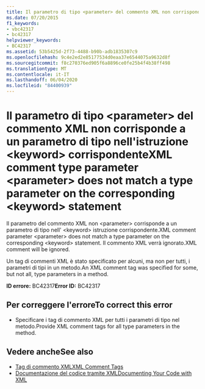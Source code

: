 ```yaml
---
title: Il parametro di tipo <parameter> del commento XML non corrisponde a un parametro di tipo nell'istruzione <keyword> corrispondente
ms.date: 07/20/2015
f1_keywords:
- vbc42317
- bc42317
helpviewer_keywords:
- BC42317
ms.assetid: 53b5425d-2f73-4488-b90b-adb1835307c9
ms.openlocfilehash: 9c4e2ed2e85177534d0eaa37e6544075a9632d8f
ms.sourcegitcommit: f8c270376ed905f6a8896ce0fe25b4f4b38ff498
ms.translationtype: MT
ms.contentlocale: it-IT
ms.lasthandoff: 06/04/2020
ms.locfileid: "84400939"
---
```

# <a name="xml-comment-type-parameter-parameter-does-not-match-a-type-parameter-on-the-corresponding-keyword-statement"></a><span data-ttu-id="e6488-102">Il parametro di tipo \<parameter> del commento XML non corrisponde a un parametro di tipo nell'istruzione \<keyword> corrispondente</span><span class="sxs-lookup"><span data-stu-id="e6488-102">XML comment type parameter \<parameter> does not match a type parameter on the corresponding \<keyword> statement</span></span>
<span data-ttu-id="e6488-103">Il parametro del commento XML non \<parameter> corrisponde a un parametro di tipo nell' \<keyword> istruzione corrispondente.</span><span class="sxs-lookup"><span data-stu-id="e6488-103">XML comment parameter \<parameter> does not match a type parameter on the corresponding \<keyword> statement.</span></span> <span data-ttu-id="e6488-104">Il commento XML verrà ignorato.</span><span class="sxs-lookup"><span data-stu-id="e6488-104">XML comment will be ignored.</span></span>  
  
 <span data-ttu-id="e6488-105">Un tag di commenti XML è stato specificato per alcuni, ma non per tutti, i parametri di tipi in un metodo.</span><span class="sxs-lookup"><span data-stu-id="e6488-105">An XML comment tag was specified for some, but not all, type parameters in a method.</span></span>  
  
 <span data-ttu-id="e6488-106">**ID errore:** BC42317</span><span class="sxs-lookup"><span data-stu-id="e6488-106">**Error ID:** BC42317</span></span>  
  
## <a name="to-correct-this-error"></a><span data-ttu-id="e6488-107">Per correggere l'errore</span><span class="sxs-lookup"><span data-stu-id="e6488-107">To correct this error</span></span>  
  
- <span data-ttu-id="e6488-108">Specificare i tag di commento XML per tutti i parametri di tipo nel metodo.</span><span class="sxs-lookup"><span data-stu-id="e6488-108">Provide XML comment tags for all type parameters in the method.</span></span>  
  
## <a name="see-also"></a><span data-ttu-id="e6488-109">Vedere anche</span><span class="sxs-lookup"><span data-stu-id="e6488-109">See also</span></span>

- [<span data-ttu-id="e6488-110">Tag di commento XML</span><span class="sxs-lookup"><span data-stu-id="e6488-110">XML Comment Tags</span></span>](../language-reference/xmldoc/index.md)
- [<span data-ttu-id="e6488-111">Documentazione del codice tramite XML</span><span class="sxs-lookup"><span data-stu-id="e6488-111">Documenting Your Code with XML</span></span>](../programming-guide/program-structure/documenting-your-code-with-xml.md)
